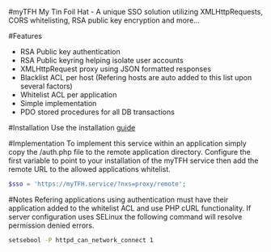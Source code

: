 #myTFH
My Tin Foil Hat - A unique SSO solution utilizing XMLHttpRequests, CORS
whitelisting, RSA public key encryption and more...

#Features
* RSA Public key authentication
* RSA Public keyring helping isolate user accounts
* XMLHttpRequest proxy using JSON formatted responses
* Blacklist ACL per host (Refering hosts are auto added to this list upon several factors)
* Whitelist ACL per application
* Simple implementation
* PDO stored procedures for all DB transactions

#Installation
Use the installation [guide](https://github.com/jas-/myTFH/blob/master/INSTALL.md)

#Implementation
To implement this service within an application simply copy the /auth.php file
to the remote application directory. Configure the first variable to point to
your installation of the myTFH service then add the remote URL to the allowed
applications whitelist.

```php
$sso = 'https://myTFH.service/?nxs=proxy/remote';
```

#Notes
Refering applications using authentication must have their application added to
the whitelist ACL and use PHP cURL functionality. If server configuration uses
SELinux the following command will resolve permission denied errors.
```sh
setsebool -P httpd_can_network_connect 1
```
